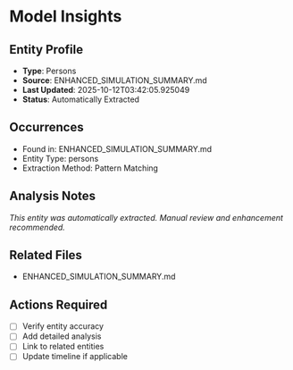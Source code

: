 # Model Insights

## Entity Profile
- **Type**: Persons
- **Source**: ENHANCED_SIMULATION_SUMMARY.md
- **Last Updated**: 2025-10-12T03:42:05.925049
- **Status**: Automatically Extracted

## Occurrences
- Found in: ENHANCED_SIMULATION_SUMMARY.md
- Entity Type: persons
- Extraction Method: Pattern Matching

## Analysis Notes
*This entity was automatically extracted. Manual review and enhancement recommended.*

## Related Files
- ENHANCED_SIMULATION_SUMMARY.md

## Actions Required
- [ ] Verify entity accuracy
- [ ] Add detailed analysis
- [ ] Link to related entities
- [ ] Update timeline if applicable
